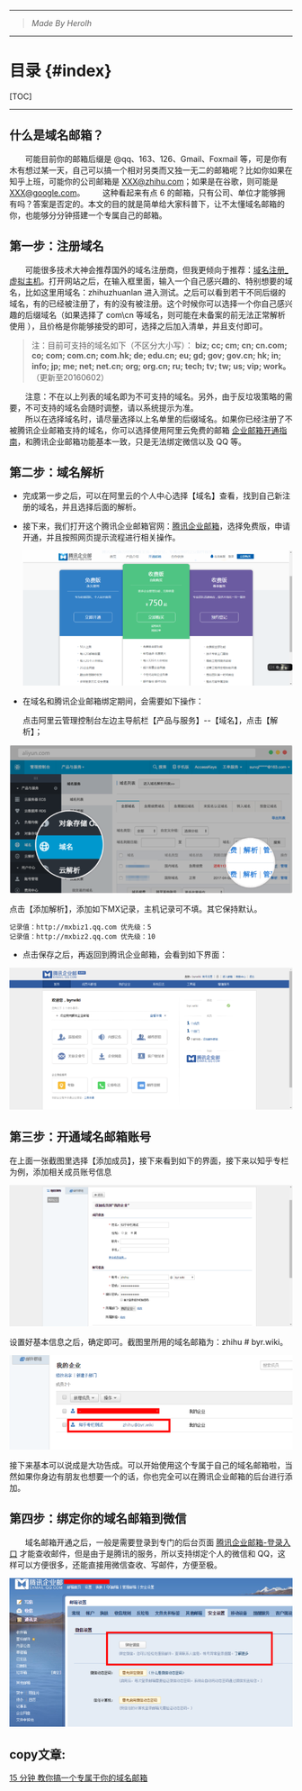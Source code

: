 ----------------------------------------------
> *Made By Herolh*
----------------------------------------------

# 目录 {#index}
[TOC]











--------------------------------------------

## 什么是域名邮箱？
&emsp;&emsp;可能目前你的邮箱后缀是 @qq、163、126、Gmail、Foxmail 等，可是你有木有想过某一天，自己可以搞一个相对另类而又独一无二的邮箱呢？比如你如果在知乎上班，可能你的公司邮箱是 XXX@zhihu.com；如果是在谷歌，则可能是 XXX@google.com。
&emsp;&emsp;这种看起来有点 6 的邮箱，只有公司、单位才能够拥有吗？答案是否定的。本文的目的就是简单给大家科普下，让不太懂域名邮箱的你，也能够分分钟搭建一个专属自己的邮箱。



## 第一步：注册域名

&emsp;&emsp;可能很多技术大神会推荐国外的域名注册商，但我更倾向于推荐：[域名注册_虚拟主机](https://wanwang.aliyun.com/)。打开网站之后，在输入框里面，输入一个自己感兴趣的、特别想要的域名，比如这里用域名：zhihuzhuanlan 进入测试。之后可以看到若干不同后缀的域名，有的已经被注册了，有的没有被注册。这个时候你可以选择一个你自己感兴趣的后缀域名（如果选择了 com\cn 等域名，则可能在未备案的前无法正常解析使用 ），且价格是你能够接受的即可，选择之后加入清单，并且支付即可。

>  注：目前可支持的域名如下（不区分大小写）：
> **biz; cc; cm; cn; cn.com; co; com; com.cn; com.hk; de; edu.cn; eu; gd; gov; gov.cn; hk; in; info; jp; me; net; net.cn; org; org.cn; ru; tech; tv; tw; us; vip; work。**（更新至20160602）

&emsp;&emsp;注意：不在以上列表的域名即为不可支持的域名。另外，由于反垃圾策略的需要，不可支持的域名会随时调整，请以系统提示为准。  
&emsp;&emsp;所以在选择域名时，请尽量选择以上名单里的后缀域名。如果你已经注册了不被腾讯企业邮箱支持的域名，你可以选择使用阿里云免费的邮箱 [企业邮箱开通指南](https://help.aliyun.com/knowledge_detail/36698.html)，和腾讯企业邮箱功能基本一致，只是无法绑定微信以及 QQ 等。



## 第二步：域名解析

- 完成第一步之后，可以在阿里云的个人中心选择【域名】查看，找到自己新注册的域名，并且选择后面的解析。

- 接下来，我们打开这个腾讯企业邮箱官网：[腾讯企业邮箱](https://exmail.qq.com/onlinesell/intro)，选择免费版，申请开通，并且按照网页提示流程进行相关操作。

    ![img](assets/57a8a7b57c335144dafa6a4919a67733_hd.png)

- 在域名和腾讯企业邮箱绑定期间，会需要如下操作：

    点击阿里云管理控制台左边主导航栏【产品与服务】--【域名】，点击【解析】；

![img](assets/453020cd596a36add9ca0c2185865fac_hd.png)

点击【添加解析】，添加如下MX记录，主机记录可不填。其它保持默认。

```markdown
记录值：http://mxbiz1.qq.com 优先级：5
记录值：http://mxbiz2.qq.com 优先级：10
```



- 点击保存之后，再返回到腾讯企业邮箱，会看到如下界面：

![img](assets/bd099945b4a721ad52f8fd5792b8ab0e_hd.png)







## 第三步：开通域名邮箱账号

在上面一张截图里选择【添加成员】，接下来看到如下的界面，接下来以知乎专栏为例，添加相关成员账号信息

![img](assets/bf491019350131f0dd486985d7cb2c7b_hd.png)

设置好基本信息之后，确定即可。截图里所用的域名邮箱为：zhihu # byr.wiki。

![img](assets/030977d69cc035307b33ef939355b16d_hd.png)

接下来基本可以说成是大功告成。可以开始使用这个专属于自己的域名邮箱啦，当然如果你身边有朋友也想要一个的话，你也完全可以在腾讯企业邮箱的后台进行添加。





## 第四步：绑定你的域名邮箱到微信

&emsp;&emsp;域名邮箱开通之后，一般是需要登录到专门的后台页面 [腾讯企业邮箱-登录入口](https://exmail.qq.com/login) 才能查收邮件，但是由于是腾讯的服务，所以支持绑定个人的微信和 QQ，这样可以方便很多，还能直接用微信查收、写邮件，方便至极。

![img](assets/419d6614c447a46fd14e70ff52db9cbd_hd.png)





## copy文章:

[15 分钟 教你搞一个专属于你的域名邮箱](https://zhuanlan.zhihu.com/p/22421809)















